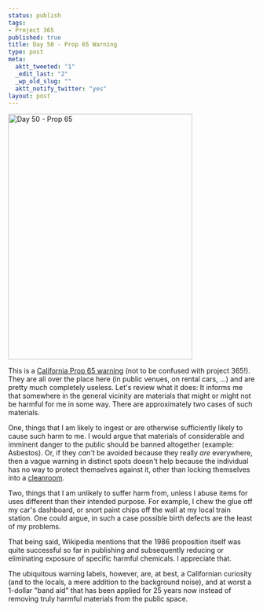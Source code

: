 ```yaml
--- 
status: publish
tags: 
- Project 365
published: true
title: Day 50 - Prop 65 Warning
type: post
meta: 
  aktt_tweeted: "1"
  _edit_last: "2"
  _wp_old_slug: ""
  aktt_notify_twitter: "yes"
layout: post
---
```

<a href="http://www.flickr.com/photos/freeed/5460246689/" title="Day 50 - Prop 65 by Fred​, on Flickr"><img src="http://farm6.static.flickr.com/5294/5460246689_9ec1f189ef.jpg" width="375" height="500" alt="Day 50 - Prop 65" /></a>

This is a <a href="http://en.wikipedia.org/wiki/Prop_65_warning#Warning_label">California Prop 65 warning</a> (not to be confused with project 365!). They are all over the place here (in public venues, on rental cars, ...) and are pretty much completely useless. Let's review what it does: It informs me that somewhere in the general vicinity are materials that might or might not be harmful for me in some way. There are approximately two cases of such materials.

One, things that I am likely to ingest or are otherwise sufficiently likely to cause such harm to me. I would argue that materials of considerable and imminent danger to the public should be banned altogether (example: Asbestos). Or, if they <em>can't</em> be avoided because they really <em>are</em> everywhere, then a vague warning in distinct spots doesn't help because the individual has no way to protect themselves against it, other than locking themselves into a <a href="http://en.wikipedia.org/wiki/Cleanroom">cleanroom</a>.

Two, things that I am unlikely to suffer harm from, unless I abuse items for uses different than their intended purpose. For example, I chew the glue off my car's dashboard, or snort paint chips off the wall at my local train station. One could argue, in such a case possible birth defects are the least of my problems.

That being said, Wikipedia mentions that the 1986 proposition itself was quite successful so far in publishing and subsequently reducing or eliminating exposure of specific harmful chemicals. I appreciate that.

The ubiquitous warning labels, however, are, at best, a Californian curiosity (and to the locals, a mere addition to the background noise), and at worst a 1-dollar "band aid" that has been applied for 25 years now instead of removing truly harmful materials from the public space.
